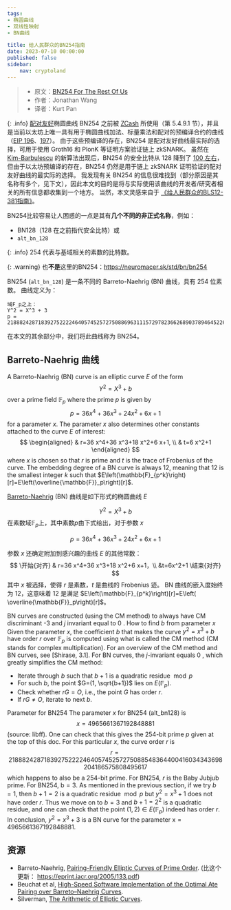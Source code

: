 ```yaml
---
tags:
- 椭圆曲线
- 双线性映射
- BN曲线

title: 给人民群众的BN254指南
date: 2023-07-10 00:00:00
published: false
sidebar:
    nav: cryptoland
---
```


> - 原文：[BN254 For The Rest Of Us](https://hackmd.io/@jpw/bn254)
> - 作者：Jonathan Wang
> - 译者：Kurt Pan

{: .info}
[配对友好](https://datatracker.ietf.org/doc/html/draft-yonezawa-pairing-friendly-curves-02)椭圆曲线 BN254 之前被 [ZCash](https://zips.z.cash/protocol/protocol.pdf) 所使用（第 5.4.9.1 节），并且是当前以太坊上唯一具有用于椭圆曲线加法、标量乘法和配对的预编译合约的曲线（[EIP 196](https://eips.ethereum.org/EIPS/eip-196)、[197](https://eips.ethereum.org/EIPS/eip-197)）。 由于这些预编译的存在，BN254 是配对友好曲线最实际的选择，可用于使用 Groth16 和 PlonK 等证明方案验证链上 zkSNARK。
虽然在 [Kim-Barbulescu](https://eprint.iacr.org/2015/1027.pdf) 的新算法出现后，BN254 的安全比特从 128 降到了 [100 左右](https://github.com/zcash/zcash/issues/714)，但由于以太坊预编译的存在，BN254 仍然是用于链上 zkSNARK 证明验证的配对友好曲线的最实际的选择。
我发现有关 BN254 的信息很难找到（部分原因是其名称有多个，见下文），因此本文的目的是将与实际使用该曲线的开发者/研究者相关的所有信息都收集到一个地方。 当然，本文灵感来自于 [《给人民群众的BLS12-381指南》](https://cryptography.land/2023/07/01/bls12381-restofus)。
<!--more-->

BN254比较容易让人困惑的一点是其有**几个不同的非正式名称**，例如：

- BN128（128 在之前指代安全比特）或
- `alt_bn_128`

{: .info}
254 代表与基域相关的素数的比特数。

{: .warning}
也**不是**这里的BN254：https://neuromacer.sk/std/bn/bn254


BN254 (`alt_bn_128`) 是一条不同的 Barreto-Naehrig (BN) 曲线，具有 254 位素数。 曲线定义为：
```
域F_p之上：
Y^2 = X^3 + 3
p = 21888242871839275222246405745257275088696311157297823662689037894645226208583
```

在本文的其余部分中，我们将此曲线称为 BN254。


## Barreto-Naehrig 曲线
A Barreto-Naehrig (BN) curve is an elliptic curve $E$ of the form
$$
Y^2=X^3+b
$$
over a prime field $\mathbb{F}_p$ where the prime $p$ is given by
$$
p=36 x^4+36 x^3+24 x^2+6 x+1
$$
for a parameter $x$.
The parameter $x$ also determines other constants attached to the curve $E$ of interest:
$$
\begin{aligned}
& r=36 x^4+36 x^3+18 x^2+6 x+1, \\
& t=6 x^2+1
\end{aligned}
$$
where $x$ is chosen so that $r$ is prime and $t$ is the trace of Frobenius of the curve.
The embedding degree of a BN curve is always 12, meaning that 12 is the smallest integer $k$ such that $E\left(\mathbb{F}_{p^k}\right)[r]=E\left(\overline{\mathbb{F}}_p\right)[r]$.

[Barreto-Naehrig](https://www.cryptojedi.org/papers/pfcpo.pdf) (BN) 曲线是如下形式的椭圆曲线 $E$

$$
Y^2=X^3+b
$$
在素数域$\mathbb{F}_p$上，其中素数$p$由下式给出，对于参数 $x$

$$
p=36 x^4+36 x^3+24 x^2+6 x+1
$$

参数 $x$ 还确定附加到感兴趣的曲线 $E$ 的其他常数：
$$
\开始{对齐}
& r=36 x^4+36 x^3+18 x^2+6 x+1，\\
&t=6x^2+1
\结束{对齐}
$$
其中 $x$ 被选择，使得 $r$ 是素数，$t$ 是曲线的 Frobenius 迹。
BN 曲线的嵌入度始终为 12，这意味着 12 是满足 $E\left(\mathbb{F}_{p^k}\right)[r]=E\left( \overline{\mathbb{F}}_p\right)[r]$。

BN curves are constructed (using the CM method) to always have CM discriminant -3 and $j$ invariant equal to 0 .
How to find $b$ from parameter $x$
Given the parameter $x$, the coefficient $b$ that makes the curve $y^2=x^3+b$ have order $r$ over $\mathbb{F}_p$ is computed using what is called the CM method (CM stands for complex multiplication). For an overview of the CM method and BN curves, see [Shirase, 3.1]. For BN curves, the $j$-invariant equals 0 , which greatly simplifies the $\mathrm{CM}$ method:
- Iterate through $b$ such that $b+1$ is a quadratic residue $\bmod p$
- For such $b$, the point $G=(1, \sqrt{b+1})$ lies on $E\left(\mathbb{F}_p\right)$.
- Check whether $r G=O$, i.e., the point $G$ has order $r$.
- If $r G \neq O$, iterate to next $b$.

Parameter for BN254
The parameter $x$ for BN254 (alt_bn128) is
$$
x=4965661367192848881
$$
(source: libff). One can check that this gives the 254-bit prime $p$ given at the top of this doc.
For this particular $x$, the curve order $r$ is
$$
r=21888242871839275222246405745257275088548364400416034343698204186575808495617
$$
which happens to also be a 254-bit prime. For BN254, $r$ is the Baby Jubjub prime.
For BN254, $\mathrm{b}=3$. As mentioned in the previous section, if we try $b=1$, then $b+1=2$ is a quadratic residue $\bmod p$ but $y^2=x^3+1$ does not have order $r$. Thus we move on to $b=3$ and $b+1=2^2$ is a quadratic residue, and one can check that the point $(1,2) \in E\left(\mathbb{F}_p\right)$ indeed has order $r$.
In conclusion, $y^2=x^3+3$ is a BN curve for the parameter $\mathrm{x}=4965661367192848881$.


## 资源
- Barreto-Naehrig, [Pairing-Friendly Elliptic Curves of Prime Order](https://www.cryptojedi.org/papers/pfcpo.pdf).  (比这个更新： https://eprint.iacr.org/2005/133.pdf)
- Beuchat et al, [High-Speed Software Implementation of the Optimal Ate Pairing over Barreto–Naehrig Curves](https://eprint.iacr.org/2010/354.pdf). 
- Silverman, [The Arithmetic of Elliptic Curves](https://link.springer.com/book/10.1007/978-0-387-09494-6). 